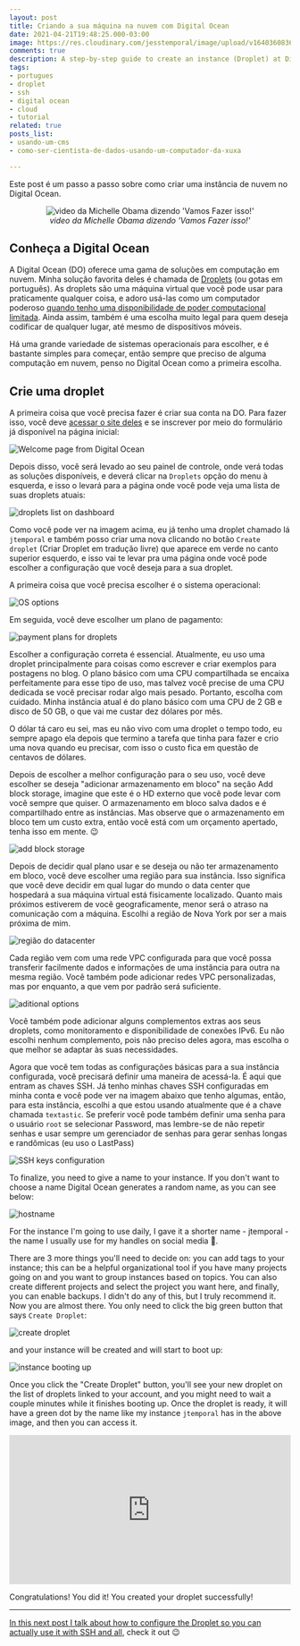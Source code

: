 ```yaml
---
layout: post
title: Criando a sua máquina na nuvem com Digital Ocean
date: 2021-04-21T19:48:25.000-03:00
image: https://res.cloudinary.com/jesstemporal/image/upload/v1640360836/covers/tutorial_gfgm5n.png
comments: true
description: A step-by-step guide to create an instance (Droplet) at Digital Ocean
tags:
- portugues
- droplet
- ssh
- digital ocean
- cloud
- tutorial
related: true
posts_list:
- usando-um-cms
- como-ser-cientista-de-dados-usando-um-computador-da-xuxa

---
```

Este post é um passo a passo sobre como criar uma instância de nuvem no Digital Ocean.

<center> <img alt="video da Michelle Obama dizendo 'Vamos Fazer isso!'" src="https://media.giphy.com/media/lRXMa7BOWsdcF3NxTA/giphy.gif"> <br>
<i>video da Michelle Obama dizendo 'Vamos Fazer isso!'</i>
</center>

## **Conheça a Digital Ocean**

A Digital Ocean (DO) oferece uma gama de soluções em computação em nuvem. Minha solução favorita deles é chamada de [Droplets](https://www.digitalocean.com/products/droplets/) (ou gotas em português). As droplets são uma máquina virtual que você pode usar para praticamente qualquer coisa, e adoro usá-las como um computador poderoso [quando tenho uma disponibilidade de poder computacional limitada](https://jtemporal.com/como-ser-cientista-de-dados-usando-um-computador-da-xuxa/). Ainda assim, também é uma escolha muito legal para quem deseja codificar de qualquer lugar, até mesmo de dispositivos móveis.

Há uma grande variedade de sistemas operacionais para escolher, e é bastante simples para começar, então sempre que preciso de alguma computação em nuvem, penso no Digital Ocean como a primeira escolha.

## **Crie uma droplet**

A primeira coisa que você precisa fazer é criar sua conta na DO. Para fazer isso, você deve [acessar o site deles](https://digitalocean.com) e se inscrever por meio do formulário já disponível na página inicial:

![Welcome page from Digital Ocean](https://i.imgur.com/fMY3yXz.jpg)

Depois disso, você será levado ao seu painel de controle, onde verá todas as soluções disponíveis, e deverá clicar na `Droplets` opção do menu à esquerda, e isso o levará para a página onde você pode veja uma lista de suas droplets atuais:

![droplets list on dashboard](https://i.imgur.com/fKpV2pK.jpg)

Como você pode ver na imagem acima, eu já tenho uma droplet chamado lá `jtemporal` e também posso criar uma nova clicando no botão `Create droplet` (Criar Droplet em tradução livre) que aparece em verde no canto superior esquerdo, e isso vai te levar pra uma página onde você pode escolher a configuração que você deseja para a sua droplet.

A primeira coisa que você precisa escolher é o sistema operacional:

![OS options](https://i.imgur.com/NsgOBze.jpg)

Em seguida, você deve escolher um plano de pagamento:

![payment plans for droplets](https://i.imgur.com/rgDRnA3.jpg)

Escolher a configuração correta é essencial. Atualmente, eu uso uma droplet principalmente para coisas como escrever e criar exemplos para postagens no blog. O plano básico com uma CPU compartilhada se encaixa perfeitamente para esse tipo de uso, mas talvez você precise de uma CPU dedicada se você precisar rodar algo mais pesado. Portanto, escolha com cuidado. Minha instância atual é do plano básico com uma CPU de 2 GB e disco de 50 GB, o que vai me custar dez dólares por mês.

O dólar tá caro eu sei, mas eu não vivo com uma droplet o tempo todo, eu sempre apago ela depois que termino a tarefa que tinha para fazer e crio uma nova quando eu precisar, com isso o custo fica em questão de centavos de dólares.

Depois de escolher a melhor configuração para o seu uso, você deve escolher se deseja "adicionar armazenamento em bloco" na seção Add block storage, imagine que este é o HD externo que você pode levar com você sempre que quiser. O armazenamento em bloco salva dados e é compartilhado entre as instâncias. Mas observe que o armazenamento em bloco tem um custo extra, então você está com um orçamento apertado, tenha isso em mente. 😉

![add block storage](https://i.imgur.com/T9ajYfH.jpg)

Depois de decidir qual plano usar e se deseja ou não ter armazenamento em bloco, você deve escolher uma região para sua instância. Isso significa que você deve decidir em qual lugar do mundo o data center que hospedará a sua máquina virtual está fisicamente localizado. Quanto mais próximos estiverem de você geograficamente, menor será o atraso na comunicação com a máquina. Escolhi a região de Nova York por ser a mais próxima de mim.

![região do datacenter](https://i.imgur.com/FMYxQYU.jpg)

Cada região vem com uma rede VPC configurada para que você possa transferir facilmente dados e informações de uma instância para outra na mesma região. Você também pode adicionar redes VPC personalizadas, mas por enquanto, a que vem por padrão será suficiente.

![aditional options](https://i.imgur.com/ouc22ui.jpg)

Você também pode adicionar alguns complementos extras aos seus droplets, como monitoramento e disponibilidade de conexões IPv6. Eu não escolhi nenhum complemento, pois não preciso deles agora, mas escolha o que melhor se adaptar às suas necessidades.

Agora que você tem todas as configurações básicas para a sua instância configurada, você precisará definir uma maneira de acessá-la. É aqui que entram as chaves SSH. Já tenho minhas chaves SSH configuradas em minha conta e você pode ver na imagem abaixo que tenho algumas, então, para esta instância, escolhi a que estou usando atualmente que é a chave chamada `textastic`. Se preferir você pode também definir uma senha para o usuário `root` se selecionar Password, mas lembre-se de não repetir senhas e usar sempre um gerenciador de senhas para gerar senhas longas e randômicas (eu uso o LastPass)

![SSH keys configuration](https://i.imgur.com/n4FyN4T.jpg)

To finalize, you need to give a name to your instance. If you don't want to choose a name Digital Ocean generates a random name, as you can see below:

![hostname](https://i.imgur.com/gsAWQ0E.jpg)

For the instance I'm going to use daily, I gave it a shorter name - jtemporal - the name I usually use for my handles on social media 🤣.

There are 3 more things you'll need to decide on: you can add tags to your instance; this can be a helpful organizational tool if you have many projects going on and you want to group instances based on topics. You can also create different projects and select the project you want here, and finally, you can enable backups. I didn't do any of this, but I truly recommend it. Now you are almost there. You only need to click the big green button that says `Create Droplet`:

![create droplet](https://i.imgur.com/i3F6S0A.jpg)

and your instance will be created and will start to boot up:

![instance booting up](https://i.imgur.com/LKMzsga.jpg)

Once you click the "Create Droplet" button, you'll see your new droplet on the list of droplets linked to your account, and you might need to wait a couple minutes while it finishes booting up. Once the droplet is ready, it will have a green dot by the name like my instance  `jtemporal` has in the above image, and then you can access it.

<div style="width:100%;height:0;padding-bottom:53%;position:relative;"><iframe src="https://giphy.com/embed/ijGS9TME6iN7W" width="100%" height="100%" style="position:absolute" frameBorder="0" class="giphy-embed" allowFullScreen></iframe></div>

Congratulations! You did it! You created your droplet successfully!

***

[In this next post I talk about how to configure the Droplet so you can actually use it with SSH and all](https://jtemporal.com/configuring-and-accessing-your-droplet-via-ssh/), check it out 😉
